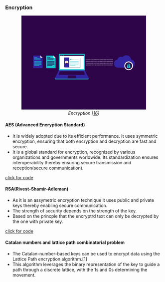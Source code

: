 ### Encryption

<p align="center">
  <img src="../images/encryption_.gif" alt="Merkle Tree Image" style="width: 400px;">
  <br>
  <em>Encryption [<a href="https://www.host.co.in/blog/wp-content/uploads/2019/04/Encryption.gif">16</a>]</em>
</p>

#### AES (Advanced Encryption Standard)

- It is widely adopted due to its efficient performance. It uses symmetric encryption, ensuring that both encryption and decryption are fast and secure.
- It is a global standard for encryption, recognized by various organizations and governments worldwide. Its standardization ensures interoperability thereby ensuring secure transmission and reception(secure communication).

[click for code](../codes/AES.md)

#### RSA(Rivest-Shamir-Adleman)

- As it is an assymetric encryption technique it uses public and private keys thereby enabling secure communication.
- The strength of security depends on the strength of the key.
- Based on the princple that the encryptrd text can only be decrypted by the one with private key.

[click for code](../codes/RSA.md)

#### Catalan numbers and lattice path combinatorial problem

- The Catalan-number-based keys can be used to encrypt data using the Lattice Path encryption algorithm.[1]
- This algorithm leverages the binary representation of the key to guide a path through a discrete lattice, with the 1s and 0s determining the movement.
